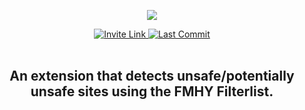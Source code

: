 <p align="center">
  <a href="https://github.com/kenhendricks00/FMHY-SafeGuard/releases"><img src="https://github.com/kenhendricks00/FMHY-SafeGuard/blob/main/res/banner.png" /></a>
</p>
<div align="center">
  <a href="https://discord.com/invite/Stz6y6NgNg">
    <img src="https://img.shields.io/static/v1?label=Join FMHY&message=Link&color=blue" alt="Invite Link">
  </a>
  <a href="https://github.com/kenhendricks00/FMHY-SafeGuard/commits/main/">
    <img src="https://img.shields.io/github/last-commit/kenhendricks00/FMHY-SafeGuard?label=Last%20Commit&color=green" alt="Last Commit">
  </a>
</div>
<br>
<h2> <div align="center"><b> An extension that detects unsafe/potentially unsafe sites using the FMHY Filterlist. </b></div> </h2>
